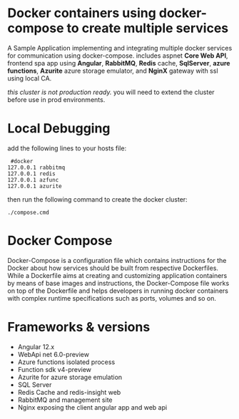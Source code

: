 
  

# Docker containers using docker-compose to create multiple services
 

A Sample Application implementing and integrating multiple docker services for communication using docker-compose. includes aspnet **Core Web API**, frontend spa app using **Angular**, **RabbitMQ**, **Redis** cache, **SqlServer**, **azure functions**, **Azurite** azure storage emulator, and **NginX** gateway with ssl using local CA.

  *this cluster is not production ready.* you will need to extend the cluster before use in prod environments. 

# Local Debugging

add the following lines to your hosts file:

     #docker
    127.0.0.1 rabbitmq
    127.0.0.1 redis
    127.0.0.1 azfunc
    127.0.0.1 azurite

 then run the following command to create the docker cluster:

    ./compose.cmd

  

# Docker Compose

  

Docker-Compose is a configuration file which contains instructions for the Docker about how services should be built from respective Dockerfiles. While a Dockerfile aims at creating and customizing application containers by means of base images and instructions, the Docker-Compose file works on top of the Dockerfile and helps developers in running docker containers with complex runtime specifications such as ports, volumes and so on.

   

# Frameworks & versions
- Angular 12.x
- WebApi net 6.0-preview
- Azure functions isolated process
- Function sdk v4-preview
- Azurite for azure storage emulation
- SQL Server
- Redis Cache and redis-insight web
- RabbitMQ and management site
- Nginx exposing the client angular app and web api
